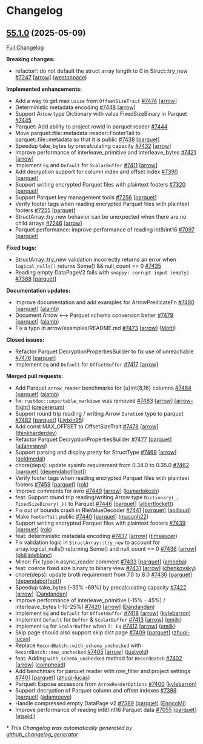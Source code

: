 <!---
  Licensed to the Apache Software Foundation (ASF) under one
  or more contributor license agreements.  See the NOTICE file
  distributed with this work for additional information
  regarding copyright ownership.  The ASF licenses this file
  to you under the Apache License, Version 2.0 (the
  "License"); you may not use this file except in compliance
  with the License.  You may obtain a copy of the License at

    http://www.apache.org/licenses/LICENSE-2.0

  Unless required by applicable law or agreed to in writing,
  software distributed under the License is distributed on an
  "AS IS" BASIS, WITHOUT WARRANTIES OR CONDITIONS OF ANY
  KIND, either express or implied.  See the License for the
  specific language governing permissions and limitations
  under the License.
-->

# Changelog

## [55.1.0](https://github.com/apache/arrow-rs/tree/55.1.0) (2025-05-09)

[Full Changelog](https://github.com/apache/arrow-rs/compare/55.0.0...55.1.0)

**Breaking changes:**

- refactor!: do not default the struct array length to 0 in Struct::try\_new [\#7247](https://github.com/apache/arrow-rs/pull/7247) [[arrow](https://github.com/apache/arrow-rs/labels/arrow)] ([westonpace](https://github.com/westonpace))

**Implemented enhancements:**

- Add a way to get max `usize` from `OffsetSizeTrait` [\#7474](https://github.com/apache/arrow-rs/issues/7474) [[arrow](https://github.com/apache/arrow-rs/labels/arrow)]
- Deterministic metadata encoding [\#7448](https://github.com/apache/arrow-rs/issues/7448) [[arrow](https://github.com/apache/arrow-rs/labels/arrow)]
- Support Arrow type Dictionary with value FixedSizeBinary in Parquet [\#7445](https://github.com/apache/arrow-rs/issues/7445)
- Parquet: Add ability to project rowid in parquet reader [\#7444](https://github.com/apache/arrow-rs/issues/7444)
- Move parquet::file::metadata::reader::FooterTail to parquet::file::metadata so that it is public [\#7438](https://github.com/apache/arrow-rs/issues/7438) [[parquet](https://github.com/apache/arrow-rs/labels/parquet)]
- Speedup take\_bytes by precalculating capacity [\#7432](https://github.com/apache/arrow-rs/issues/7432) [[arrow](https://github.com/apache/arrow-rs/labels/arrow)]
- Improve performance of interleave\_primitive and interleave\_bytes [\#7421](https://github.com/apache/arrow-rs/issues/7421) [[arrow](https://github.com/apache/arrow-rs/labels/arrow)]
- Implement `Eq` and `Default` for `ScalarBuffer` [\#7411](https://github.com/apache/arrow-rs/issues/7411) [[arrow](https://github.com/apache/arrow-rs/labels/arrow)]
- Add decryption support for column index and offset index [\#7390](https://github.com/apache/arrow-rs/issues/7390) [[parquet](https://github.com/apache/arrow-rs/labels/parquet)]
- Support writing encrypted Parquet files with plaintext footers [\#7320](https://github.com/apache/arrow-rs/issues/7320) [[parquet](https://github.com/apache/arrow-rs/labels/parquet)]
- Support Parquet key management tools [\#7256](https://github.com/apache/arrow-rs/issues/7256) [[parquet](https://github.com/apache/arrow-rs/labels/parquet)]
- Verify footer tags when reading encrypted Parquet files with plaintext footers [\#7255](https://github.com/apache/arrow-rs/issues/7255) [[parquet](https://github.com/apache/arrow-rs/labels/parquet)]
- StructArray::try\_new behavior can be unexpected when there are no child arrays [\#7246](https://github.com/apache/arrow-rs/issues/7246) [[arrow](https://github.com/apache/arrow-rs/labels/arrow)]
- Parquet performance: improve performance of reading int8/int16 [\#7097](https://github.com/apache/arrow-rs/issues/7097) [[parquet](https://github.com/apache/arrow-rs/labels/parquet)]

**Fixed bugs:**

- StructArray::try\_new validation incorrectly returns an error when `logical_nulls()` returns Some\(\) && null\_count == 0 [\#7435](https://github.com/apache/arrow-rs/issues/7435)
- Reading empty DataPageV2 fails with `snappy: corrupt input (empty)` [\#7388](https://github.com/apache/arrow-rs/issues/7388) [[parquet](https://github.com/apache/arrow-rs/labels/parquet)]

**Documentation updates:**

- Improve documentation and add examples for ArrowPredicateFn [\#7480](https://github.com/apache/arrow-rs/pull/7480) [[parquet](https://github.com/apache/arrow-rs/labels/parquet)] ([alamb](https://github.com/alamb))
- Document Arrow \<--\> Parquet schema conversion better [\#7479](https://github.com/apache/arrow-rs/pull/7479) [[parquet](https://github.com/apache/arrow-rs/labels/parquet)] ([alamb](https://github.com/alamb))
- Fix a typo in arrow/examples/README.md [\#7473](https://github.com/apache/arrow-rs/pull/7473) [[arrow](https://github.com/apache/arrow-rs/labels/arrow)] ([Mottl](https://github.com/Mottl))

**Closed issues:**

- Refactor Parquet DecryptionPropertiesBuilder to fix use of unreachable [\#7476](https://github.com/apache/arrow-rs/issues/7476) [[parquet](https://github.com/apache/arrow-rs/labels/parquet)]
- Implement `Eq` and `Default` for `OffsetBuffer` [\#7417](https://github.com/apache/arrow-rs/issues/7417) [[arrow](https://github.com/apache/arrow-rs/labels/arrow)]

**Merged pull requests:**

- Add Parquet `arrow_reader` benchmarks for {u}int{8,16}  columns [\#7484](https://github.com/apache/arrow-rs/pull/7484) [[parquet](https://github.com/apache/arrow-rs/labels/parquet)] ([alamb](https://github.com/alamb))
- fix: `rustdoc::unportable_markdown` was removed [\#7483](https://github.com/apache/arrow-rs/pull/7483) [[arrow](https://github.com/apache/arrow-rs/labels/arrow)] [[arrow-flight](https://github.com/apache/arrow-rs/labels/arrow-flight)] ([crepererum](https://github.com/crepererum))
- Support round trip reading / writing Arrow `Duration` type to parquet [\#7482](https://github.com/apache/arrow-rs/pull/7482) [[parquet](https://github.com/apache/arrow-rs/labels/parquet)] ([Liyixin95](https://github.com/Liyixin95))
- Add const MAX\_OFFSET to OffsetSizeTrait [\#7478](https://github.com/apache/arrow-rs/pull/7478) [[arrow](https://github.com/apache/arrow-rs/labels/arrow)] ([thinkharderdev](https://github.com/thinkharderdev))
- Refactor Parquet DecryptionPropertiesBuilder [\#7477](https://github.com/apache/arrow-rs/pull/7477) [[parquet](https://github.com/apache/arrow-rs/labels/parquet)] ([adamreeve](https://github.com/adamreeve))
- Support parsing and display pretty for StructType [\#7469](https://github.com/apache/arrow-rs/pull/7469) [[arrow](https://github.com/apache/arrow-rs/labels/arrow)] ([goldmedal](https://github.com/goldmedal))
- chore\(deps\): update sysinfo requirement from 0.34.0 to 0.35.0 [\#7462](https://github.com/apache/arrow-rs/pull/7462) [[parquet](https://github.com/apache/arrow-rs/labels/parquet)] ([dependabot[bot]](https://github.com/apps/dependabot))
- Verify footer tags when reading encrypted Parquet files with plaintext footers [\#7459](https://github.com/apache/arrow-rs/pull/7459) [[parquet](https://github.com/apache/arrow-rs/labels/parquet)] ([rok](https://github.com/rok))
- Improve comments for avro [\#7449](https://github.com/apache/arrow-rs/pull/7449) [[arrow](https://github.com/apache/arrow-rs/labels/arrow)] ([kumarlokesh](https://github.com/kumarlokesh))
- feat: Support round trip reading/writing Arrow type `Dictionary(_, FixedSizeBinary(_))` to Parquet [\#7446](https://github.com/apache/arrow-rs/pull/7446) [[parquet](https://github.com/apache/arrow-rs/labels/parquet)] ([albertlockett](https://github.com/albertlockett))
- Fix out of bounds crash in RleValueDecoder [\#7441](https://github.com/apache/arrow-rs/pull/7441) [[parquet](https://github.com/apache/arrow-rs/labels/parquet)] ([apilloud](https://github.com/apilloud))
- Make `FooterTail` public  [\#7440](https://github.com/apache/arrow-rs/pull/7440) [[parquet](https://github.com/apache/arrow-rs/labels/parquet)] ([masonh22](https://github.com/masonh22))
- Support writing encrypted Parquet files with plaintext footers [\#7439](https://github.com/apache/arrow-rs/pull/7439) [[parquet](https://github.com/apache/arrow-rs/labels/parquet)] ([rok](https://github.com/rok))
- feat: deterministic metadata encoding [\#7437](https://github.com/apache/arrow-rs/pull/7437) [[arrow](https://github.com/apache/arrow-rs/labels/arrow)] ([timsaucer](https://github.com/timsaucer))
- Fix validation logic in `StructArray::try_new` to account for array.logical\_nulls\(\) returning Some\(\) and null\_count == 0 [\#7436](https://github.com/apache/arrow-rs/pull/7436) [[arrow](https://github.com/apache/arrow-rs/labels/arrow)] ([phillipleblanc](https://github.com/phillipleblanc))
- Minor: Fix typo in async\_reader comment [\#7433](https://github.com/apache/arrow-rs/pull/7433) [[parquet](https://github.com/apache/arrow-rs/labels/parquet)] ([amoeba](https://github.com/amoeba))
- feat: coerce fixed size binary to binary view [\#7431](https://github.com/apache/arrow-rs/pull/7431) [[arrow](https://github.com/apache/arrow-rs/labels/arrow)] ([chenkovsky](https://github.com/chenkovsky))
- chore\(deps\): update brotli requirement from 7.0 to 8.0 [\#7430](https://github.com/apache/arrow-rs/pull/7430) [[parquet](https://github.com/apache/arrow-rs/labels/parquet)] ([dependabot[bot]](https://github.com/apps/dependabot))
- Speedup take\_bytes \(-35% -69%\) by precalculating capacity [\#7422](https://github.com/apache/arrow-rs/pull/7422) [[arrow](https://github.com/apache/arrow-rs/labels/arrow)] ([Dandandan](https://github.com/Dandandan))
- Improve performance of interleave\_primitive \(-15% - 45%\) / interleave\_bytes \(-10-25%\) [\#7420](https://github.com/apache/arrow-rs/pull/7420) [[arrow](https://github.com/apache/arrow-rs/labels/arrow)] ([Dandandan](https://github.com/Dandandan))
- Implement `Eq` and `Default` for `OffsetBuffer` [\#7418](https://github.com/apache/arrow-rs/pull/7418) [[arrow](https://github.com/apache/arrow-rs/labels/arrow)] ([kylebarron](https://github.com/kylebarron))
- Implement `Default` for `Buffer` & `ScalarBuffer` [\#7413](https://github.com/apache/arrow-rs/pull/7413) [[arrow](https://github.com/apache/arrow-rs/labels/arrow)] ([emilk](https://github.com/emilk))
- Implement `Eq` for `ScalarBuffer` when `T: Eq` [\#7412](https://github.com/apache/arrow-rs/pull/7412) [[arrow](https://github.com/apache/arrow-rs/labels/arrow)] ([emilk](https://github.com/emilk))
- Skip page should also support skip dict page [\#7409](https://github.com/apache/arrow-rs/pull/7409) [[parquet](https://github.com/apache/arrow-rs/labels/parquet)] ([zhuqi-lucas](https://github.com/zhuqi-lucas))
- Replace `RecordBatch::with_schema_unchecked` with `RecordBatch::new_unchecked` [\#7405](https://github.com/apache/arrow-rs/pull/7405) [[arrow](https://github.com/apache/arrow-rs/labels/arrow)] ([tustvold](https://github.com/tustvold))
- feat: Adding `with_schema_unchecked` method for `RecordBatch` [\#7402](https://github.com/apache/arrow-rs/pull/7402) [[arrow](https://github.com/apache/arrow-rs/labels/arrow)] ([comphead](https://github.com/comphead))
- Add benchmark for parquet reader with row\_filter and project settings [\#7401](https://github.com/apache/arrow-rs/pull/7401) [[parquet](https://github.com/apache/arrow-rs/labels/parquet)] ([zhuqi-lucas](https://github.com/zhuqi-lucas))
- Parquet: Expose accessors from `ArrowReaderOptions` [\#7400](https://github.com/apache/arrow-rs/pull/7400) ([kylebarron](https://github.com/kylebarron))
- Support decryption of Parquet column and offset indexes [\#7399](https://github.com/apache/arrow-rs/pull/7399) [[parquet](https://github.com/apache/arrow-rs/labels/parquet)] ([adamreeve](https://github.com/adamreeve))
- Handle compressed empty DataPage v2 [\#7389](https://github.com/apache/arrow-rs/pull/7389) [[parquet](https://github.com/apache/arrow-rs/labels/parquet)] ([EnricoMi](https://github.com/EnricoMi))
- Improve performance of reading int8/int16 Parquet data [\#7055](https://github.com/apache/arrow-rs/pull/7055) [[parquet](https://github.com/apache/arrow-rs/labels/parquet)] ([etseidl](https://github.com/etseidl))



\* *This Changelog was automatically generated by [github_changelog_generator](https://github.com/github-changelog-generator/github-changelog-generator)*
